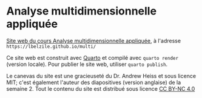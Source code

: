 # Analyse multidimensionnelle appliquée

[Site web du cours Analyse multidimensionnelle appliquée](https://lbelzile.github.io/multi/), à l'adresse `https://lbelzile.github.io/multi/`

Ce site web est construit avec [Quarto](https://quarto.org/) et compilé avec `quarto render` (version locale). 
Pour publier le site web, utiliser `quarto publish`.

Le canevas du site est une gracieuseté du Dr. Andrew Heiss et sous licence MIT; c'est également l'auteur des diapositives (version anglaise) de la semaine 2.
Tout le contenu du site est distribué sous licence  [CC BY-NC 4.0](https://creativecommons.org/licenses/by-nc/4.0/)
